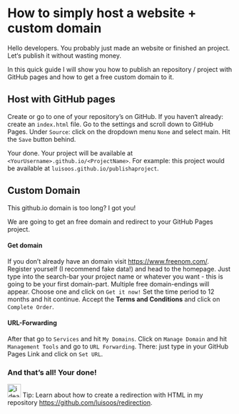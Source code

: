 # How to simply host a website + custom domain

Hello developers. You probably just made an website or finished an project. Let‘s publish it without wasting money. 

In this quick guide I will show you how to publish an repository / project with GitHub pages and how to get a free custom domain to it. 

## Host with GitHub pages
Create or go to one of your repository’s on GitHub. 
If you haven‘t already: create an `index.html` file. 
Go to the settings and scroll down to GitHub Pages. 
Under `Source`: click on the dropdown menu `None` and select main.
Hit the `Save` button behind. 

Your done. Your project will be available at `<YourUsername>.github.io/<ProjectName>`. For example: this project would be available at `luisoos.github.io/publishaproject`. 

## Custom Domain
This github.io domain is too long? I got you! 

We are going to get an free domain and redirect to your GitHub Pages project. 

#### Get domain

If you don’t already have an domain visit https://www.freenom.com/. 
Register yourself (I recommend fake data!) and head to the homepage. 
Just type into the search-bar your project name or whatever you want - this is going to be your first domain-part. 
Multiple free domain-endings will appear. 
Choose one and click on `Get it now!` 
Set the time period to 12 months and hit continue. 
Accept the **Terms and Conditions** and click on `Complete Order`.


#### URL-Forwarding
After that go to `Services` and hit `My Domains`. 
Click on `Manage Domain` and hit `Management Tools` and go to `URL Forwarding`. 
There: just type in your GitHub Pages Link and click on `Set URL`. 

### And that’s all! Your done!

<img scr="https://upload.wikimedia.org/wikipedia/commons/thumb/8/87/Light_Bulb_or_Idea_Flat_Icon_Vector.svg/857px-Light_Bulb_or_Idea_Flat_Icon_Vector.svg.png"  alt="idea" height="30" width="30"> Tip: Learn about how to create a redirection with HTML in my repository https://github.com/luisoos/redirection.
